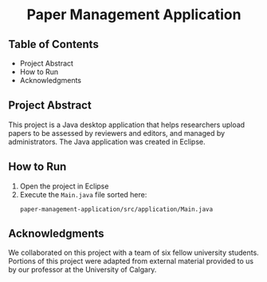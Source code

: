 <h1 align="center"><b>Paper Management Application</b></h1>

## Table of Contents
+ Project Abstract
+ How to Run
+ Acknowledgments 

## Project Abstract
This project is a Java desktop application that helps researchers upload papers to be assessed by reviewers and editors, and managed by administrators. The Java application was created in Eclipse. 

## How to Run
1. Open the project in Eclipse
2. Execute the `Main.java` file sorted here:
	```
	paper-management-application/src/application/Main.java
	```

## Acknowledgments 
We collaborated on this project with a team of six fellow university students. Portions of this project were adapted from external material provided to us by our professor at the University of Calgary.
